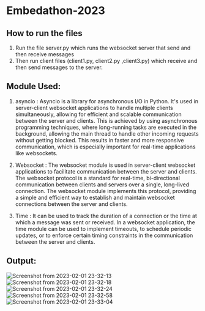 # Embedathon-2023

## How to run the files
1. Run the file server.py which runs the websocket server that send and then receive messages
2. Then run client files (client1.py, client2.py ,client3.py) which receive and then send messages to the server.

## Module Used:
1. asyncio : Asyncio is a library for asynchronous I/O in Python. It's used in server-client websocket applications to handle multiple clients simultaneously, allowing for efficient and scalable communication between the server and clients. This is achieved by using asynchronous programming techniques, where long-running tasks are executed in the background, allowing the main thread to handle other incoming requests without getting blocked. This results in faster and more responsive communication, which is especially important for real-time applications like websockets.

2. Websocket : The websocket module is used in server-client websocket applications to facilitate communication between the server and clients. The websocket protocol is a standard for real-time, bi-directional communication between clients and servers over a single, long-lived connection. The websocket module implements this protocol, providing a simple and efficient way to establish and maintain websocket connections between the server and clients.

3. Time : It can be used to track the duration of a connection or the time at which a message was sent or received. In a websocket application, the time module can be used to implement timeouts, to schedule periodic updates, or to enforce certain timing constraints in the communication between the server and clients.

## Output:
![Screenshot from 2023-02-01 23-32-13](https://user-images.githubusercontent.com/82582574/216126061-f51cbef6-d524-4755-9d5c-c7b40aff70d5.png)
![Screenshot from 2023-02-01 23-32-18](https://user-images.githubusercontent.com/82582574/216126075-f0355a32-5047-4595-b62f-d4d6206df385.png)
![Screenshot from 2023-02-01 23-32-24](https://user-images.githubusercontent.com/82582574/216126082-4e8b22f4-a08c-455d-b14c-12fd830a3240.png)
![Screenshot from 2023-02-01 23-32-58](https://user-images.githubusercontent.com/82582574/216126090-143e593d-0925-4e28-b5de-071a003d78c4.png)
![Screenshot from 2023-02-01 23-33-04](https://user-images.githubusercontent.com/82582574/216126095-e472ad23-0f60-4290-965b-27921707247e.png)
